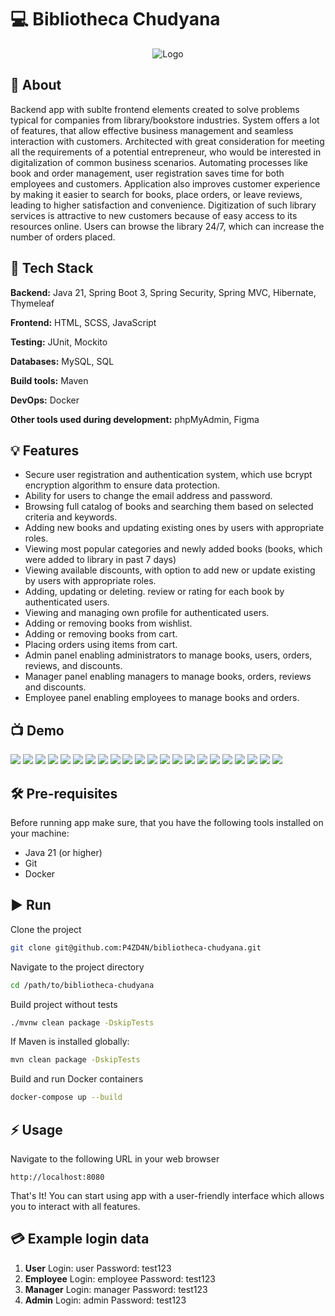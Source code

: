 
# 💻 Bibliotheca Chudyana

<p align="center">
  <img src="./images/logo.png" alt="Logo" />
</p>

## 👀 About

Backend app with sublte frontend elements created to solve problems typical for companies from library/bookstore industries. System offers a lot of features, that allow effective business management and seamless interaction with customers. Architected with great consideration for meeting all the requirements of a potential entrepreneur, who would be interested in digitalization of common business scenarios. Automating processes like book and order management, user registration saves time for both employees and customers. Application also improves customer experience by making it easier to search for books, place orders, or leave reviews, leading to higher satisfaction and convenience. Digitization of such library services is attractive to new customers because of easy access to its resources online. Users can browse the library 24/7, which can increase the number of orders placed. 

## 🔧 Tech Stack

**Backend:** Java 21, Spring Boot 3, Spring Security, Spring MVC, Hibernate, Thymeleaf

**Frontend:** HTML, SCSS, JavaScript

**Testing:** JUnit, Mockito

**Databases:** MySQL, SQL

**Build tools:** Maven

**DevOps:** Docker

**Other tools used during development:** phpMyAdmin, Figma

## 💡 Features

-  Secure user registration and authentication system, which use bcrypt encryption algorithm to ensure data protection.
-  Ability for users to change the email address and password.
- Browsing full catalog of books and searching them based on selected criteria and keywords.
- Adding new books and updating existing ones by users with appropriate roles.
- Viewing most popular categories and newly added books (books, which were added to library in past 7 days)
-  Viewing available discounts, with option to add new or update existing by users with appropriate roles.
- Adding, updating or deleting. review or rating for each book by authenticated users.
- Viewing and managing own profile for authenticated users.
- Adding or removing books from wishlist.
- Adding or removing books from cart.
- Placing orders using items from cart.
- Admin panel enabling administrators to manage books, users, orders, reviews, and discounts.
- Manager panel enabling managers to manage books, orders, reviews and discounts.
- Employee panel enabling employees to manage books and orders.

## 📺 Demo

![](./demo/1.png)
![](./demo/2.png)
![](./demo/3.png)
![](./demo/4.png)
![](./demo/5.png)
![](./demo/6.png)
![](./demo/7.png)
![](./demo/8.png)
![](./demo/9.png)
![](./demo/10.png)
![](./demo/11.png)
![](./demo/12.png)
![](./demo/13.png)
![](./demo/14.png)
![](./demo/15.png)
![](./demo/16.png)
![](./demo/17.png)
![](./demo/18.png)
![](./demo/19.png)
![](./demo/20.png)
![](./demo/21.png)
![](./demo/22.png)

## 🛠️ Pre-requisites

Before running app make sure, that you have the following tools installed on your machine:
- Java 21 (or higher)
- Git
- Docker

## ▶️ Run

Clone the project

```bash
git clone git@github.com:P4ZD4N/bibliotheca-chudyana.git
```

Navigate to the project directory

```bash
cd /path/to/bibliotheca-chudyana
```

Build project without tests

```bash
./mvnw clean package -DskipTests
```

If Maven is installed globally:

```bash
mvn clean package -DskipTests
```

Build and run Docker containers

```bash
docker-compose up --build
```

## ⚡ Usage

Navigate to the following URL in your web browser

```
http://localhost:8080
```

That's It! You can start using app with a user-friendly interface which allows you to interact with all features.

## 💳 Example login data

1. **User**
Login: user
Password: test123
2. **Employee**
Login: employee
Password: test123
3. **Manager**
Login: manager
Password: test123
4. **Admin**
Login: admin
Password: test123
